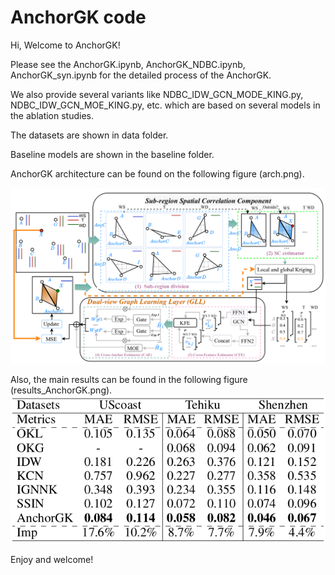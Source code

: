 # AnchorGK code 

Hi, Welcome to AnchorGK!

Please see the AnchorGK.ipynb, AnchorGK_NDBC.ipynb, AnchorGK_syn.ipynb for the detailed process of the AnchorGK.

We also provide several variants like NDBC_IDW_GCN_MODE_KING.py, NDBC_IDW_GCN_MOE_KING.py, etc. which are based on several models in the ablation studies.

The datasets are shown in data folder.

Baseline models are shown in the baseline folder. 

AnchorGK architecture can be found on the following figure (arch.png).

![1 Architecture](arch.png)

Also, the main results can be found in the following figure (results_AnchorGK.png).
![2 Result](results_AnchorGK.png)

Enjoy and welcome!
